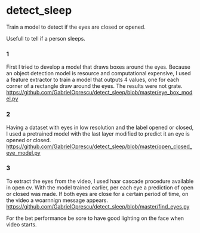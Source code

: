 # detect_sleep

Train a model to detect if the eyes are closed or opened.

Usefull to tell if a person sleeps.

### 1
First I tried to develop a model that draws boxes around the eyes. Because an object detection model is resource and computational expensive, I used a feature extractor to train a model that outputs 4 values, one for each corner of a rectangle draw around the eyes. The results were not grate.
https://github.com/GabrielOprescu/detect_sleep/blob/master/eye_box_model.py


### 2
Having a dataset with eyes in low resolution and the label opened or closed, I used a pretrained model with the last layer modified to predict it an eye is opened or closed. 
https://github.com/GabrielOprescu/detect_sleep/blob/master/open_closed_eye_model.py


### 3
To extract the eyes from the video, I used haar cascade procedure available in open cv. With the model trained earlier, per each eye a prediction of open or closed was made. If both eyes are close for a certain period of time, on the video a woarnnign message appears.
https://github.com/GabrielOprescu/detect_sleep/blob/master/find_eyes.py

For the bet performance be sore to have good lighting on the face when video starts.
